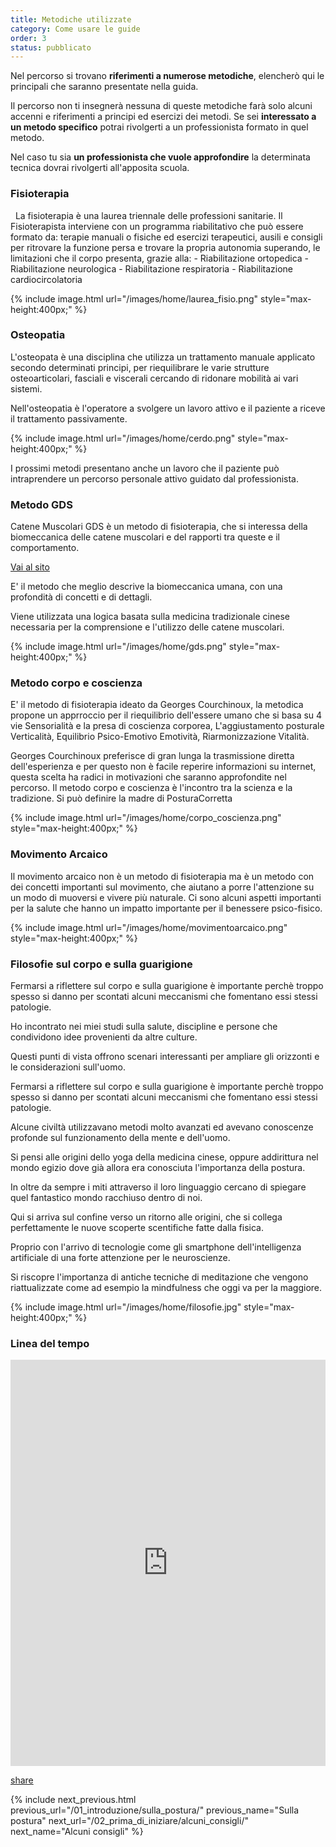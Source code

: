 ```yaml
---
title: Metodiche utilizzate
category: Come usare le guide
order: 3
status: pubblicato
---
```


				
Nel percorso si trovano **riferimenti a numerose metodiche**, elencherò qui le principali che saranno presentate nella guida.

Il percorso non ti insegnerà nessuna di queste metodiche farà solo alcuni accenni e riferimenti a principi ed esercizi dei metodi. Se sei **interessato a un metodo specifico**  potrai rivolgerti a un professionista formato in quel metodo.

Nel caso tu sia	 **un professionista che vuole approfondire** la determinata tecnica dovrai rivolgerti all'apposita scuola.

<!--	<br>	Nel percorso ti forniamo le basi e le applicazioni pratiche. **La postura è un argomento vasto,** richiederebbe anni di studio e di pratica, per questo con posturacorretta, ti mettiamo a disposizione le esperienze principali che già di per se portano molti risultati e ti aiutano a crearti una ** nuova prospettiva sulla salute e sulla guarigione.** -->		


<h3>Fisioterapia</h3>   				
La fisioterapia è una laurea triennale delle professioni sanitarie.
Il Fisioterapista interviene con un programma riabilitativo che può essere formato da: terapie manuali o fisiche ed esercizi terapeutici, ausili e consigli per ritrovare la funzione persa e trovare la propria autonomia superando, le limitazioni che il corpo presenta, grazie alla:
- Riabilitazione ortopedica
- Riabilitazione neurologica
- Riabilitazione respiratoria
- Riabilitazione cardiocircolatoria
						
			
{% include image.html url="/images/home/laurea_fisio.png" style="max-height:400px;" %}


	
<h3>Osteopatia</h3>
			
L'osteopata è una disciplina che utilizza un trattamento manuale applicato secondo determinati principi, per riequilibrare le varie strutture osteoarticolari, fasciali e viscerali cercando di ridonare mobilità ai vari sistemi.
	
Nell'osteopatia è l'operatore a svolgere un lavoro attivo e il paziente a riceve il trattamento passivamente. 


{% include image.html url="/images/home/cerdo.png" style="max-height:400px;" %}	

I prossimi metodi presentano anche un lavoro che il paziente può intraprendere un percorso personale attivo guidato dal professionista.



<h3>Metodo GDS</h3>

Catene Muscolari GDS è un metodo di fisioterapia, che si interessa della biomeccanica delle catene muscolari e del rapporti tra queste e il comportamento. 

<a href="http://www.catenemuscolarigds.it" target="_blank" class="text-gray-500 underline">Vai al sito</a>

E' il metodo che meglio descrive la biomeccanica umana, con una profondità di concetti e di dettagli. 

Viene utilizzata una logica basata sulla medicina tradizionale cinese necessaria per la comprensione e l'utilizzo delle catene muscolari.


{% include image.html url="/images/home/gds.png" style="max-height:400px;" %}

				

<h3 class="text-3xl text-gray-800 font-bold leading-none mb-3">Metodo corpo e coscienza</h3>
					
E' il metodo di fisioterapia ideato da Georges Courchinoux, la metodica propone un apprroccio per il riequilibrio dell'essere umano che si basa su 4 vie Sensorialità e la presa di coscienza corporea, L'aggiustamento posturale Verticalità, Equilibrio Psico-Emotivo Emotività, Riarmonizzazione Vitalità. 

Georges Courchinoux preferisce di gran lunga la trasmissione diretta dell'esperienza e per questo non è facile reperire informazioni su internet, questa scelta ha radici in motivazioni che saranno approfondite nel percorso. Il metodo corpo e coscienza è l'incontro tra la scienza e la tradizione. Si può definire la madre di PosturaCorretta

{% include image.html url="/images/home/corpo_coscienza.png" style="max-height:400px;" %}		
				

<h3 class="text-3xl text-gray-800 font-bold leading-none mb-3">Movimento Arcaico</h3>
					
Il movimento arcaico non è un metodo di fisioterapia ma è un metodo con dei concetti importanti sul movimento, che aiutano a porre l'attenzione su un modo di muoversi e vivere più naturale. Ci sono alcuni aspetti importanti per la salute che hanno un impatto importante per il benessere psico-fisico. 



{% include image.html url="/images/home/movimentoarcaico.png" style="max-height:400px;" %}		




<h3 class="text-3xl text-gray-800 font-bold leading-none mb-3">Filosofie sul corpo e sulla guarigione</h3>
					
Fermarsi a riflettere sul corpo e sulla guarigione è importante perchè troppo spesso si danno per scontati alcuni meccanismi che fomentano essi stessi patologie.
					
Ho incontrato nei miei studi sulla salute, discipline e persone che condividono idee provenienti da altre culture. 

Questi punti di vista offrono scenari interessanti per ampliare gli orizzonti e le considerazioni sull'uomo.


Fermarsi a riflettere sul corpo e sulla guarigione è importante perchè troppo spesso si danno per scontati alcuni meccanismi che fomentano essi stessi patologie.
				
					
Alcune civiltà utilizzavano metodi molto avanzati ed avevano conoscenze profonde sul funzionamento della mente e dell'uomo.

Si pensi alle origini dello yoga della medicina cinese, oppure addirittura nel mondo egizio dove già allora era conosciuta l'importanza della postura.

In oltre da sempre i miti attraverso il loro linguaggio cercano di spiegare quel fantastico mondo racchiuso dentro di noi. 


Qui si arriva sul confine verso un ritorno alle origini, che si collega perfettamente le nuove scoperte scentifiche fatte dalla fisica. 

Proprio con l'arrivo di tecnologie come gli smartphone dell'intelligenza artificiale di una forte attenzione per le neuroscienze.

Si riscopre l'importanza di antiche tecniche di meditazione che vengono riattualizzate come ad esempio la mindfulness che oggi va per la maggiore.
					
			
		
{% include image.html url="/images/home/filosofie.jpg" style="max-height:400px;" %}	

						
			
	
<h3 class="text-3xl text-gray-800 font-bold leading-none mb-3">Linea del tempo</h3>		
	

<iframe src="https://cdn.knightlab.com/libs/timeline3/latest/embed/index.html?source=15u53Qb9xAY-6MeT_YC1Daevb8XTSeJGSPpg8Wyj9LuY&amp;font=Default&amp;lang=en&amp;initial_zoom=2&amp;height=650" width="100%" height="650" webkitallowfullscreen="" mozallowfullscreen="" allowfullscreen="" frameborder="0"></iframe>

<a  href="https://cdn.knightlab.com/libs/timeline3/latest/embed/index.html?source=15u53Qb9xAY-6MeT_YC1Daevb8XTSeJGSPpg8Wyj9LuY&amp;font=Default&amp;lang=en&amp;initial_zoom=2&amp;height=650" target="_blank">share</a>
	
				
			
				
		  
{% include next_previous.html 
previous_url="/01_introduzione/sulla_postura/" 
previous_name="Sulla postura" 
next_url="/02_prima_di_iniziare/alcuni_consigli/" 
next_name="Alcuni consigli"  %}   		